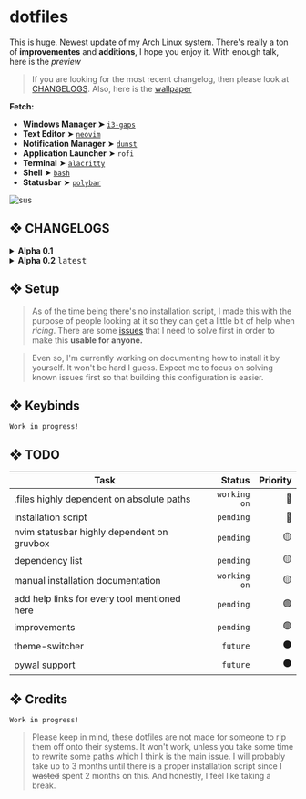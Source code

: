 # dotfiles

This is huge. Newest update of my Arch Linux system. There's really a ton of **improvementes** and **additions**, I hope
you enjoy it. With enough talk, here is the *preview*

> If you are looking for the most recent changelog, then please
> look at [CHANGELOGS][changelog].
> Also, here is the [wallpaper][wall]

**Fetch:**

- **Windows Manager ➤** [`i3-gaps`](https://github.com/catsploit/dotfiles/tree/master/.config/i3)
- **Text Editor** ➤ [`neovim`](https://github.com/catsploit/dotfiles/tree/master/.config/nvim)
- **Notification Manager** ➤ [`dunst`](https://github.com/catsploit/dotfiles/tree/master/.config/dunst)
- **Application Launcher** ➤ `rofi`
- **Terminal** ➤ [`alacritty`](https://github.com/catsploit/dotfiles/tree/master/.config/alacritty)
- **Shell** ➤ [`bash`](https://github.com/catsploit/dotfiles/tree/master/.bashrc)
- **Statusbar** ➤ [`polybar`](https://github.com/catsploit/dotfiles/tree/master/.config/polybar)


![sus](https://github.com/catsploit/dotfiles/blob/master/finally.png  "amogus")


## ❖ CHANGELOGS

<details>
    <summary><strong>Alpha 0.1</strong></summary>

```markdown
CHANGELOG
---------

+ Switch from dwm to i3
+ Add git bash prompt
+ Use polybar instead of dwmbar
+ Update vimrc
+ Add archguide.md
+ Add script utilities
    * assembly: compile and link asm files
    * c: compile C files
    * shanime: anime list manager
    * shoot: wrapper around the mss screenshoot tool
    * soydev: fetch tool
```

</details>


<details>
    <summary><strong>Alpha 0.2</strong> <kbd>latest</kbd></summary>

```markdown
CHANGELOG
---------

+ Improve current configuration
    * alacritty
    * placeholder
    * polybar
    * picom (ibhagwan fork)
    This fork provides support for both rounded corners and dual-kawase blur

+ Add notification manager dunst
+ Switch from dmenu to rofi
+ Switch from vim to neovim
+ Add new scripts
    * btw: Replace fetch tool
    * shoot: Rewrite screenshoot tool in bash
    * lang: Easily switch from X to Y keyboard layout

+ New powerline bash prompt (GIT support)
+ Add application launcher
+ Add powermenu
+ Add fonts dir
+ Replace wallpaper
+ The rest are just some quality of life features that I do not think deserve to be shown.
  There is just a ton of new things in each change mentioned here, but I will not mention them
  for the sake of readibility
```

</details>


## ❖ Setup

> As of the time being there's no installation script, I made this with the purpose of people looking at it
> so they can get a little bit of help when *ricing*. There are some [issues][issue] that I need to solve first in order
> to make this **usable for anyone.**

> Even so, I'm currently working on documenting how to install it by yourself. It won't be hard I guess.
> Expect me to focus on solving known issues first so that building this configuration is easier.


## ❖ Keybinds

`Work in progress!`


## ❖ TODO

| Task                                                   | Status                 | Priority        |
| ------------------------------------------------------ | ----------------------:| --------------: |
| .files highly dependent on absolute paths              | `working on`           | :red_circle:    |
| installation script                                    | `pending`              | :red_circle:    |
| nvim statusbar highly dependent on gruvbox             | `pending`              | :yellow_circle: |
| dependency list                                        | `pending`              | :yellow_circle: |
| manual installation documentation                      | `working on`           | :yellow_circle: |
| add help links for every tool mentioned here           | `pending`              | :green_circle:  |
| improvements                                           | `pending`              | :green_circle:  |
| theme-switcher                                         | `future`               | :black_circle:  |
| pywal support                                          | `future`               | :black_circle:  |


## ❖ Credits

`Work in progress!`


> Please keep in mind, these dotfiles are not made for someone to rip them off onto their systems.
> It won't work, unless you take some time to rewrite some paths which I think is the main issue.
> I will probably take up to 3 months until there is a proper installation script since I ~~wasted~~ spent 2 months
> on this. And honestly, I feel like taking a break.

[issue]: https://github.com/catsploit/dotfiles#-todo
[changelog]: https://github.com/catsploit/dotfiles#-changelogs
[wall]: https://github.com/catsploit/dotfiles/tree/master/something.jpg
